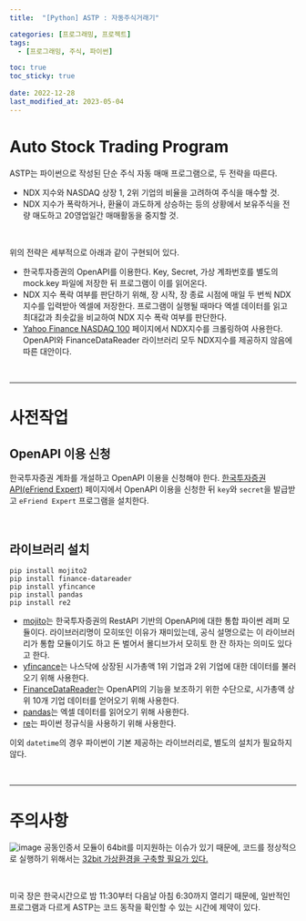 ```yaml
---
title:  "[Python] ASTP : 자동주식거래기"

categories: [프로그래밍, 프로젝트]
tags:
  - [프로그래밍, 주식, 파이썬]

toc: true
toc_sticky: true
 
date: 2022-12-28
last_modified_at: 2023-05-04
---
```


# **A**uto **S**tock **T**rading **P**rogram

ASTP는 파이썬으로 작성된 단순 주식 자동 매매 프로그램으로, 두 전략을 따른다.

- NDX 지수와 NASDAQ 상장 1, 2위 기업의 비율을 고려하여 주식을 매수할 것.
- NDX 지수가 폭락하거나, 환율이 과도하게 상승하는 등의 상황에서 보유주식을 전량 매도하고 20영업일간 매매활동을 중지할 것.

<br>

위의 전략은 세부적으로 아래과 같이 구현되어 있다.
- 한국투자증권의 OpenAPI를 이용한다. Key, Secret, 가상 계좌번호를 별도의 mock.key 파일에 저장한 뒤 프로그램이 이를 읽어온다. 
- NDX 지수 폭락 여부를 판단하기 위해, 장 시작, 장 종료 시점에 매일 두 번씩 NDX지수를 입력받아 엑셀에 저장한다. 프로그램이 실행될 때마다 엑셀 데이터를 읽고 최대값과 최솟값을 비교하여 NDX 지수 폭락 여부를 판단한다.
- [Yahoo Finance NASDAQ 100](https://finance.yahoo.com/quote/%5ENDX/) 페이지에서 NDX지수를 크롤링하여 사용한다. OpenAPI와 FinanceDataReader 라이브러리 모두 NDX지수를 제공하지 않음에 따른 대안이다.

<br>

---

# 사전작업

## OpenAPI 이용 신청

한국투자증권 계좌를 개설하고 OpenAPI 이용을 신청해야 한다. [한국투자증권 API(eFriend Expert)](https://www.truefriend.com/main/customer/systemdown/OpenAPI.jsp?cmd=TF04ea01200) 페이지에서 OpenAPI 이용을 신청한 뒤 `key`와 `secret`을 발급받고 `eFriend Expert` 프로그램을 설치한다.

<br>

## 라이브러리 설치

```terminal
pip install mojito2
pip install finance-datareader
pip install yfincance
pip install pandas
pip install re2
```

- [mojito](https://pypi.org/project/mojito2/)는 한국투자증권의 RestAPI 기반의 OpenAPI에 대한 통합 파이썬 레퍼 모듈이다. 라이브러리명이 모히또인 이유가 재미있는데, 공식 설명으로는 이 라이브러리가 통합 모듈이기도 하고 돈 벌어서 몰디브가서 모히토 한 잔 하자는 의미도 있다고 한다.
- [yfincance](https://pypi.org/project/yfinance/)는 나스닥에 상장된 시가총액 1위 기업과 2위 기업에 대한 데이터를 불러오기 위해 사용한다.
- [FinanceDataReader](https://github.com/financedata-org/FinanceDataReader)는 OpenAPI의 기능을 보조하기 위한 수단으로, 시가총액 상위 10개 기업 데이터를 얻어오기 위해 사용한다.
- [pandas](https://pandas.pydata.org/)는 엑셀 데이터를 읽어오기 위해 사용한다.
- [re](https://docs.python.org/3/library/re.html)는 파이썬 정규식을 사용하기 위해 사용한다.

이외 `datetime`의 경우 파이썬이 기본 제공하는 라이브러리로, 별도의 설치가 필요하지 않다.

<br>

---

# 주의사항

![image](https://user-images.githubusercontent.com/96360829/235820176-3cff59e7-0be2-42ee-ae37-27d842eb161a.png)
공동인증서 모듈이 64bit를 미지원하는 이슈가 있기 때문에, 코드를 정상적으로 실행하기 위해서는 [32bit 가상환경을 구축할 필요가 있다.](https://kiw6024.github.io/posts/32bit/)

<br>

미국 장은 한국시간으로 밤 11:30부터 다음날 아침 6:30까지 열리기 때문에, 일반적인 프로그램과 다르게 ASTP는 코드 동작을 확인할 수 있는 시간에 제약이 있다.

<!--

<br>

---
<br>

# 프로젝트를 통해 알게 된 점

API 연결 방식에 OCX, COM, DLL 등이 있음. (한투는 OCX)
OCX (OLE Control Extension) is a file format that contains reusable software components, which can be used to create custom user interfaces and add functionality to applications. These components are also known as ActiveX controls.

<br>

[찾아보니](https://stockant.tistory.com/343) 안드로이드 어플 형식으로 개발이 가능한 것 같았다. 

<br>

---

[^1]: 
-->